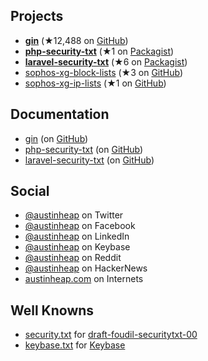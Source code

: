 ## Projects

- [**gin**](https://github.com/gin-gonic/gin) (★12,488 on [GitHub](https://github.com/gin-gonic/gin/stargazers))
- [**php-security-txt**](https://github.com/austinheap/php-security-txt) (★1 on [Packagist](https://packagist.org/packages/austinheap/php-security-txt))
- [**laravel-security-txt**](https://github.com/austinheap/laravel-security-txt) (★6 on [Packagist](https://packagist.org/packages/austinheap/laravel-security-txt))
- [sophos-xg-block-lists](https://github.com/austinheap/sophos-xg-block-lists) (★3 on [GitHub](https://github.com/austinheap/sophos-xg-block-lists/stargazers))
- [sophos-xg-ip-lists](https://github.com/austinheap/sophos-xg-ip-lists) (★1 on [GitHub](https://github.com/austinheap/sophos-xg-ip-lists/stargazers))

## Documentation

- [gin](https://godoc.org/github.com/gin-gonic/gin) (on [GitHub](https://github.com/gin-gonic/gin/tree/gh-pages))
- [php-security-txt](php-security-txt) (on [GitHub](https://github.com/austinheap/php-security-txt/tree/master/docs))
- [laravel-security-txt](laravel-security-txt) (on [GitHub](https://github.com/austinheap/laravel-security-txt/tree/master/docs))

## Social

- [@austinheap](https://twitter.com/austinheap) on Twitter
- [@austinheap](https://facebook.com/austinheap) on Facebook
- [@austinheap](https://www.linkedin.com/in/austinheap/) on LinkedIn
- [@austinheap](https://keybase.io/austinheap) on Keybase
- [@austinheap](https://reddit.com/user/austinheap) on Reddit
- [@austinheap](https://news.ycombinator.com/user?id=austinheap) on HackerNews
- [austinheap.com](https://austinheap.com/) on Internets

## Well Knowns

- [security.txt](/.well-known/security.txt) for [draft-foudil-securitytxt-00](https://tools.ietf.org/html/draft-foudil-securitytxt-00)
- [keybase.txt](/.well-known/keybase.txt) for [Keybase](https://keybase.io/austinheap)
